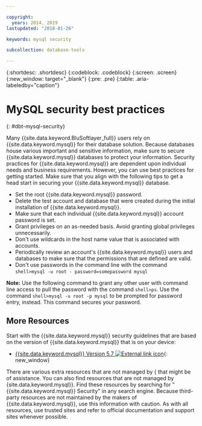 ```yaml
---

copyright:
  years: 2014, 2019
lastupdated: "2018-01-26"

keywords: mysql security

subcollection: database-tools

---
```


{:shortdesc: .shortdesc}
{:codeblock: .codeblock}
{:screen: .screen}
{:new_window: target="_blank"}
{:pre: .pre}
{:table: .aria-labeledby="caption"}


# MySQL security best practices
{: #dbt-mysql-security}

Many {{site.data.keyword.BluSoftlayer_full}} users rely on {{site.data.keyword.mysql}} for their database solution. Because databases house various important and sensitive information, make sure to secure {{site.data.keyword.mysql}} databases to protect your information. Security practices for {{site.data.keyword.mysql}} are dependent upon individual needs and business requirements. However, you can use best practices for getting started. Make sure that you align with the following tips to get a head start in securing your {{site.data.keyword.mysql}} database.

* Set the root {{site.data.keyword.mysql}} password.
* Delete the test account and database that were created during the initial installation of {{site.data.keyword.mysql}}.
* Make sure that each individual {{site.data.keyword.mysql}} account password is set.
* Grant privileges on an as-needed basis. Avoid granting global privileges unnecessarily.
* Don't use wildcards in the host name value that is associated with accounts.
* Periodically review an account's {{site.data.keyword.mysql}} users and databases to make sure that the permissions that are defined are valid.
* Don't use passwords in the command line with the command `shell>mysql -u root - password=somepassword mysql`

**Note:** Use the following command to grant any other user with command line access to pull the password with the command `shell>ps`. Use the command `shell>mysql -u root -p mysql` to be prompted for password entry, instead. This command secures your password.

## More Resources

Start with the {{site.data.keyword.mysql}} security guidelines that are based on the version of {{site.data.keyword.mysql}} that is on your device:

* [{{site.data.keyword.mysql}} Version 5.7 ![External link icon](../../icons/launch-glyph.svg "External link icon")](http://dev.mysql.com/doc/refman/5.7/en/security.html){: new_window}

There are various extra resources that are not managed by { that might be of assistance. You can also find resources that are not managed by {site.data.keyword.mysql}}. Find these resources by searching for "{{site.data.keyword.mysql}} Security" in any search engine. Because third-party resources are not maintained by the makers of {{site.data.keyword.mysql}}, use this information with caution. As with all resources, use trusted sites and refer to official documentation and support sites whenever possible.
